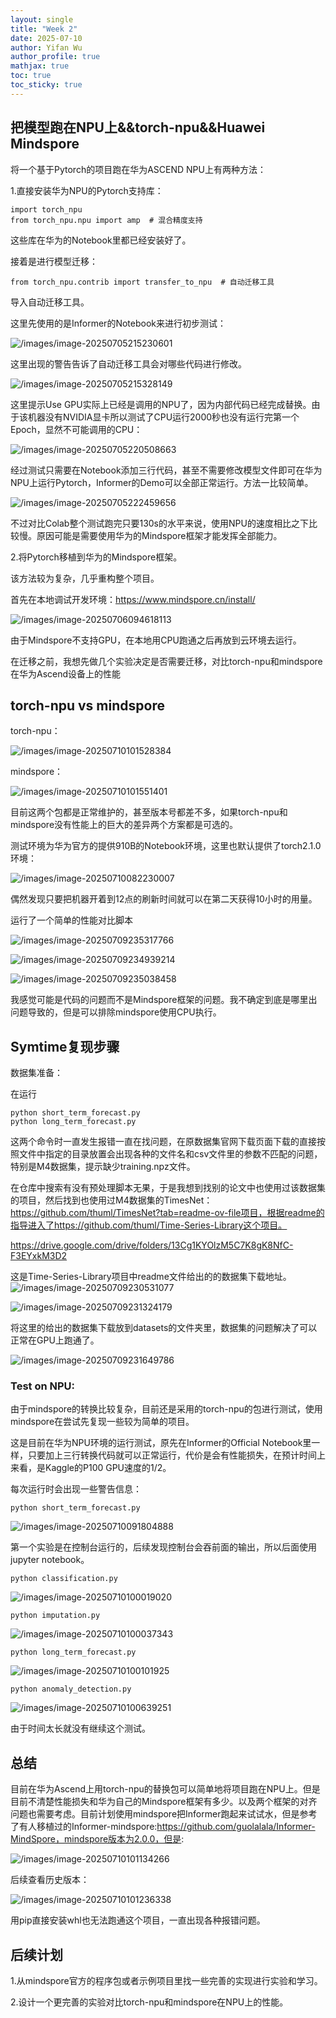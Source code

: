 ```yaml
---
layout: single
title: "Week 2"
date: 2025-07-10
author: Yifan Wu
author_profile: true
mathjax: true
toc: true
toc_sticky: true
---
```


## 把模型跑在NPU上&&torch-npu&&Huawei Mindspore

将一个基于Pytorch的项目跑在华为ASCEND NPU上有两种方法：

1.直接安装华为NPU的Pytorch支持库：

```
import torch_npu
from torch_npu.npu import amp  # 混合精度支持
```

这些库在华为的Notebook里都已经安装好了。

接着是进行模型迁移：

```
from torch_npu.contrib import transfer_to_npu  # 自动迁移工具
```

导入自动迁移工具。

这里先使用的是Informer的Notebook来进行初步测试：

![/images/image-20250705215230601](/images/image-20250705215230601.png)

这里出现的警告告诉了自动迁移工具会对哪些代码进行修改。

![/images/image-20250705215328149](/images/image-20250705215328149.png)

这里提示Use GPU实际上已经是调用的NPU了，因为内部代码已经完成替换。由于该机器没有NVIDIA显卡所以测试了CPU运行2000秒也没有运行完第一个Epoch，显然不可能调用的CPU：

![/images/image-20250705220508663](/images/image-20250705220508663.png)



经过测试只需要在Notebook添加三行代码，甚至不需要修改模型文件即可在华为NPU上运行Pytorch，Informer的Demo可以全部正常运行。方法一比较简单。

![/images/image-20250705222459656](/images/image-20250705222459656.png)

不过对比Colab整个测试跑完只要130s的水平来说，使用NPU的速度相比之下比较慢。原因可能是需要使用华为的Mindspore框架才能发挥全部能力。

2.将Pytorch移植到华为的Mindspore框架。

该方法较为复杂，几乎重构整个项目。

首先在本地调试开发环境：https://www.mindspore.cn/install/

![/images/image-20250706094618113](/images/image-20250706094618113.png)

由于Mindspore不支持GPU，在本地用CPU跑通之后再放到云环境去运行。

在迁移之前，我想先做几个实验决定是否需要迁移，对比torch-npu和mindspore在华为Ascend设备上的性能

## torch-npu vs mindspore

torch-npu：

![/images/image-20250710101528384](/images/image-20250710101528384.png)

mindspore：

![/images/image-20250710101551401](/images/image-20250710101551401.png)

目前这两个包都是正常维护的，甚至版本号都差不多，如果torch-npu和mindspore没有性能上的巨大的差异两个方案都是可选的。

测试环境为华为官方的提供910B的Notebook环境，这里也默认提供了torch2.1.0环境：

![/images/image-20250710082230007](/images/image-20250710082230007.png)

偶然发现只要把机器开着到12点的刷新时间就可以在第二天获得10小时的用量。

运行了一个简单的性能对比脚本

![/images/image-20250709235317766](/images/image-20250709235317766.png)

![/images/image-20250709234939214](/images/image-20250709234939214.png)

![/images/image-20250709235038458](/images/image-20250709235038458.png)

我感觉可能是代码的问题而不是Mindspore框架的问题。我不确定到底是哪里出问题导致的，但是可以排除mindspore使用CPU执行。

## Symtime复现步骤

数据集准备：

在运行

```
python short_term_forecast.py
python long_term_forecast.py
```

这两个命令时一直发生报错一直在找问题，在原数据集官网下载页面下载的直接按照文件中指定的目录放置会出现各种的文件名和csv文件里的参数不匹配的问题，特别是M4数据集，提示缺少training.npz文件。

在仓库中搜索有没有预处理脚本无果，于是我想到找别的论文中也使用过该数据集的项目，然后找到也使用过M4数据集的TimesNet：https://github.com/thuml/TimesNet?tab=readme-ov-file项目，根据readme的指导进入了https://github.com/thuml/Time-Series-Library这个项目。

https://drive.google.com/drive/folders/13Cg1KYOlzM5C7K8gK8NfC-F3EYxkM3D2

这是Time-Series-Library项目中readme文件给出的的数据集下载地址。![/images/image-20250709230531077](/images/image-20250709230531077.png)

![/images/image-20250709231324179](/images/image-20250709231324179.png)

将这里的给出的数据集下载放到datasets的文件夹里，数据集的问题解决了可以正常在GPU上跑通了。

![/images/image-20250709231649786](/images/image-20250709231649786.png)

### Test on NPU:

由于mindspore的转换比较复杂，目前还是采用的torch-npu的包进行测试，使用mindspore在尝试先复现一些较为简单的项目。

这是目前在华为NPU环境的运行测试，原先在Informer的Official Notebook里一样，只要加上三行转换代码就可以正常运行，代价是会有性能损失，在预计时间上来看，是Kaggle的P100 GPU速度的$1/2$。

每次运行时会出现一些警告信息：



```
python short_term_forecast.py
```



![/images/image-20250710091804888](/images/image-20250710091804888.png)

第一个实验是在控制台运行的，后续发现控制台会吞前面的输出，所以后面使用jupyter notebook。

```
python classification.py
```

![/images/image-20250710100019020](/images/image-20250710100019020.png)

```
python imputation.py
```

![/images/image-20250710100037343](/images/image-20250710100037343.png)

```
python long_term_forecast.py
```

![/images/image-20250710100101925](/images/image-20250710100101925.png)

```
python anomaly_detection.py
```

![/images/image-20250710100639251](/images/image-20250710100639251.png)

由于时间太长就没有继续这个测试。

## 总结

目前在华为Ascend上用torch-npu的替换包可以简单地将项目跑在NPU上。但是目前不清楚性能损失和华为自己的Mindspore框架有多少。以及两个框架的对齐问题也需要考虑。目前计划使用mindspore把Informer跑起来试试水，但是参考了有人移植过的Informer-mindspore:https://github.com/guolalala/Informer-MindSpore，mindspore版本为2.0.0，但是:

![/images/image-20250710101134266](/images/image-20250710101134266.png)

后续查看历史版本：

![/images/image-20250710101236338](/images/image-20250710101236338.png)

用pip直接安装whl也无法跑通这个项目，一直出现各种报错问题。

## 后续计划

1.从mindspore官方的程序包或者示例项目里找一些完善的实现进行实验和学习。

2.设计一个更完善的实验对比torch-npu和mindspore在NPU上的性能。
